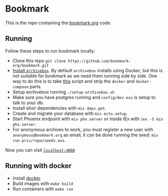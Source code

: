 # Bookmark

This is the repo containing the [bookmark.org](https://bookmark.org/)
code.

## Running

Follow these steps to run bookmark locally:

* Clone this repo `git clone https://github.com/bookmark-org/bookmark.git`
* [Install `archivebox`](https://archivebox.io/). By default `archivebox` installs using Docker, but
this is not suitable for bookmark as we need them running side by side. One way to do this
is to take [this](https://raw.githubusercontent.com/ArchiveBox/ArchiveBox/dev/bin/setup.sh)
script and strip the `docker` and `docker-compose` parts.
* Setup archivebox running `./setup-archivebox.sh`
* Make sure you have postgres running and `config/dev.exs` is setup to
talk to your db. 
* Install elixir dependencies with `mix deps.get`.
* Create and migrate your database with `mix ecto.setup`.
* Start Phoenix endpoint with `mix phx.server` or inside IEx with `iex -S mix phx.server`.
* For anonymous archives to work, you must register a new user with `anonymous@bookmark.org`
as email, it can be done running the seed: `mix run priv/repo/seeds.exs`.

Now you can visit [`localhost:4000`](http://localhost:4000) 

## Running with docker

* Install [docker](https://docs.docker.com/engine/install/)
* Build images with `make build`
* Run containers with `make run`

